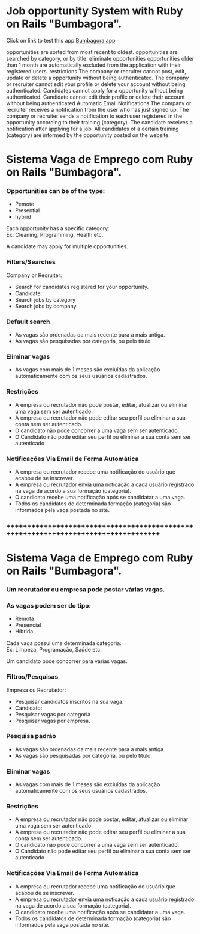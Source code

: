 
# Job opportunity System with Ruby on Rails "Bumbagora".

Click on link to test this app 
 <a href="[https://unicanada.net/list-of-universities-in-nova-scotia/](https://bumbagora.herokuapp.com/)" target="_blank">[Bumbagora app](https://www.bumbagora.com/)</a> 




opportunities are sorted from most recent to oldest.
opportunities are searched by category, or by title.
eliminate opportunities
opportunities older than 1 month are automatically excluded from the application with their registered users.
restrictions
The company or recruiter cannot post, edit, update or delete a opportunity without being authenticated.
The company or recruiter cannot edit your profile or delete your account without being authenticated.
Candidates cannot apply for a opportunity without being authenticated.
Candidate cannot edit their profile or delete their account without being authenticated
Automatic Email Notifications
The company or recruiter receives a notification from the user who has just signed up.
The company or recruiter sends a notification to each user registered in the opportunity according to their training (category).
The candidate receives a notification after applying for a job.
All candidates of a certain training (category) are informed by the opportunity posted on the website.



# Sistema Vaga de Emprego com Ruby on Rails "Bumbagora". 


### Opportunities can be of the type:

<ul>
	<li>Pemote</li>
	<li>Presential</li>
	<li>hybrid</li>
</ul>


<p>Each opportunity has a specific category: <br />
Ex: Cleaning, Programming, Health etc.
</p>
A candidate may apply for multiple opportunities.

### Filters/Searches
Company or Recruiter:

<ul>
	<li> Search for candidates registered for your opportunity. </li>
	<li> Candidate: </li>
	<li> Search jobs by category </li>
	<li> Search jobs by company. </li>
</ul>
 

### Default search
<ul>
	<li> As vagas são ordenadas da mais recente para a mais antiga. </li>
	<li> As vagas são pesquisadas por categoria, ou pelo título. </li>
</ul>


### Eliminar vagas
<ul>
	<li> 
		As vagas com mais de 1 meses são excluídas da aplicação automaticamente com os seus 
		usuários cadastrados. 
	</li>
</ul>
 

### Restrições
<ul>
	<li> 
		A empresa ou recrutador não pode postar, editar, atualizar ou eliminar uma  vaga sem ser autenticado. 
	</li>
	<li> 
	 	A empresa ou recrutador não pode editar seu perfil ou eliminar a sua conta sem ser autenticado. 
	</li>
	<li> 
		O candidato não pode concorrer a uma vaga sem ser autenticado.
	</li>
	<li> 
		O Candidato não pode editar seu perfil ou eliminar a sua conta sem ser autenticado
	</li>
</ul>


### Notificações Via Email de Forma Automática
<ul>
	<li> 
		A empresa ou recrutador recebe uma notificação do usuário que acabou de se inscrever. 
	</li>
	<li> 
	 	A empresa ou recrutador envia uma noticação a cada usuário registrado na vaga de acordo a sua formação (categoria). 
	</li>
	<li> 
		O candidato recebe uma notificação após se candidatar a uma vaga.
	</li>
	<li> 
		Todos os candidatos de determinada formação (categoria) são informados pela vaga postada no site. 
	</li>
</ul>







### ++++++++++++++++++++++++++++++++++++++++++++++++++++++++++++++++++++++++++++++++++

# Sistema Vaga de Emprego com Ruby on Rails "Bumbagora". 


### Um recrutador ou empresa pode postar várias vagas.
 
### As vagas podem ser do tipo:

<ul>
	<li>Remota</li>
	<li>Presencial</li>
	<li>Híbrida</li>
</ul>


<p>Cada vaga possui uma determinada categoria: <br />
Ex: Limpeza, Programação, Saúde etc.
</p>
Um candidato pode concorrer para várias vagas.

### Filtros/Pesquisas
Empresa ou Recrutador:

<ul>
	<li> Pesquisar candidatos inscritos na sua vaga. </li>
	<li> Candidato: </li>
	<li> Pesquisar vagas por categoria </li>
	<li> Pesquisar vagas por empresa. </li>
</ul>
 




### Pesquisa padrão
<ul>
	<li> As vagas são ordenadas da mais recente para a mais antiga. </li>
	<li> As vagas são pesquisadas por categoria, ou pelo título. </li>
</ul>


### Eliminar vagas
<ul>
	<li> 
		As vagas com mais de 1 meses são excluídas da aplicação automaticamente com os seus 
		usuários cadastrados. 
	</li>
</ul>
 

### Restrições
<ul>
	<li> 
		A empresa ou recrutador não pode postar, editar, atualizar ou eliminar uma  vaga sem ser autenticado. 
	</li>
	<li> 
	 	A empresa ou recrutador não pode editar seu perfil ou eliminar a sua conta sem ser autenticado. 
	</li>
	<li> 
		O candidato não pode concorrer a uma vaga sem ser autenticado.
	</li>
	<li> 
		O Candidato não pode editar seu perfil ou eliminar a sua conta sem ser autenticado
	</li>
</ul>


### Notificações Via Email de Forma Automática
<ul>
	<li> 
		A empresa ou recrutador recebe uma notificação do usuário que acabou de se inscrever. 
	</li>
	<li> 
	 	A empresa ou recrutador envia uma noticação a cada usuário registrado na vaga de acordo a sua formação (categoria). 
	</li>
	<li> 
		O candidato recebe uma notificação após se candidatar a uma vaga.
	</li>
	<li> 
		Todos os candidatos de determinada formação (categoria) são informados pela vaga postada no site. 
	</li>
</ul>